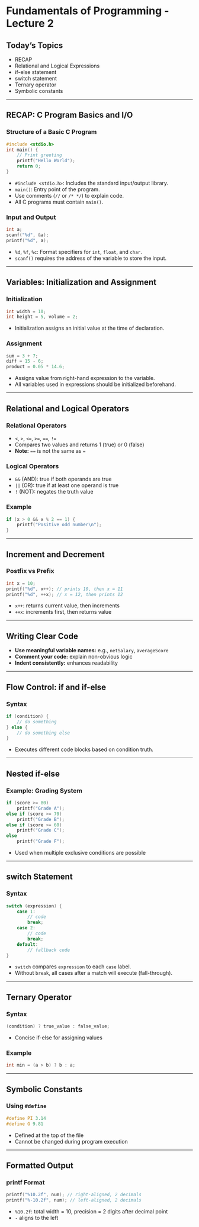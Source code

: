 # Fundamentals of Programming - Lecture 2

## Today’s Topics

* RECAP
* Relational and Logical Expressions
* if-else statement
* switch statement
* Ternary operator
* Symbolic constants

---

## RECAP: C Program Basics and I/O

### Structure of a Basic C Program

```c
#include <stdio.h>
int main() {
    // Print greeting
    printf("Hello World");
    return 0;
}
```

* `#include <stdio.h>`: Includes the standard input/output library.
* `main()`: Entry point of the program.
* Use comments (`//` or `/* */`) to explain code.
* All C programs must contain `main()`.

### Input and Output

```c
int a;
scanf("%d", &a);
printf("%d", a);
```

* `%d`, `%f`, `%c`: Format specifiers for `int`, `float`, and `char`.
* `scanf()` requires the address of the variable to store the input.

---

## Variables: Initialization and Assignment

### Initialization

```c
int width = 10;
int height = 5, volume = 2;
```

* Initialization assigns an initial value at the time of declaration.

### Assignment

```c
sum = 3 + 7;
diff = 15 - 6;
product = 0.05 * 14.6;
```

* Assigns value from right-hand expression to the variable.
* All variables used in expressions should be initialized beforehand.

---

## Relational and Logical Operators

### Relational Operators

* `<`, `>`, `<=`, `>=`, `==`, `!=`
* Compares two values and returns 1 (true) or 0 (false)
* **Note:** `==` is not the same as `=`

### Logical Operators

* `&&` (AND): true if both operands are true
* `||` (OR): true if at least one operand is true
* `!` (NOT): negates the truth value

### Example

```c
if (x > 0 && x % 2 == 1) {
    printf("Positive odd number\n");
}
```

---

## Increment and Decrement

### Postfix vs Prefix

```c
int x = 10;
printf("%d", x++); // prints 10, then x = 11
printf("%d", ++x); // x = 12, then prints 12
```

* `x++`: returns current value, then increments
* `++x`: increments first, then returns value

---

## Writing Clear Code

* **Use meaningful variable names:** e.g., `netSalary`, `averageScore`
* **Comment your code:** explain non-obvious logic
* **Indent consistently:** enhances readability

---

## Flow Control: if and if-else

### Syntax

```c
if (condition) {
    // do something
} else {
    // do something else
}
```

* Executes different code blocks based on condition truth.

---

## Nested if-else

### Example: Grading System

```c
if (score >= 80)
    printf("Grade A");
else if (score >= 70)
    printf("Grade B");
else if (score >= 60)
    printf("Grade C");
else
    printf("Grade F");
```

* Used when multiple exclusive conditions are possible

---

## switch Statement

### Syntax

```c
switch (expression) {
    case 1:
        // code
        break;
    case 2:
        // code
        break;
    default:
        // fallback code
}
```

* `switch` compares `expression` to each `case` label.
* Without `break`, all cases after a match will execute (fall-through).

---

## Ternary Operator

### Syntax

```c
(condition) ? true_value : false_value;
```

* Concise if-else for assigning values

### Example

```c
int min = (a > b) ? b : a;
```

---

## Symbolic Constants

### Using `#define`

```c
#define PI 3.14
#define G 9.81
```

* Defined at the top of the file
* Cannot be changed during program execution

---

## Formatted Output

### printf Format

```c
printf("%10.2f", num); // right-aligned, 2 decimals
printf("%-10.2f", num); // left-aligned, 2 decimals
```

* `%10.2f`: total width = 10, precision = 2 digits after decimal point
* `-` aligns to the left

